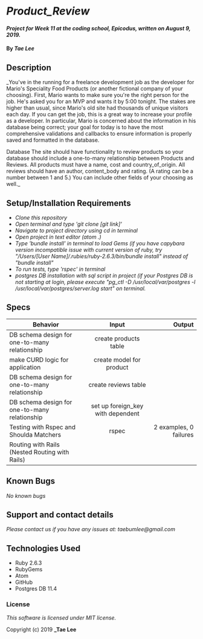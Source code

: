 
# _Product_Review_

#### _Project for Week 11 at the coding school, Epicodus, written on August 9, 2019._

#### By _**Tae Lee**_

## Description

_You've in the running for a freelance development job as the developer for Mario's Speciality Food Products (or another fictional company of your choosing). First, Mario wants to make sure you're the right person for the job. He's asked you for an MVP and wants it by 5:00 tonight. The stakes are higher than usual, since Mario's old site had thousands of unique visitors each day. If you can get the job, this is a great way to increase your profile as a developer. In particular, Mario is concerned about the information in his database being correct; your goal for today is to have the most comprehensive validations and callbacks to ensure information is properly saved and formatted in the database.

Database
The site should have functionality to review products so your database should include a one-to-many relationship between Products and Reviews. All products must have a name, cost and country_of_origin. All reviews should have an author, content_body and rating. (A rating can be a number between 1 and 5.) You can include other fields of your choosing as well._

## Setup/Installation Requirements

* _Clone this repository_
* _Open terminal and type 'git clone [git link]'_
* _Navigate to project directory using cd in terminal_
* _Open project in text editor (atom .)_
* _Type 'bundle install' in terminal to load Gems (if you have capybara version incompatible issue with current version of ruby, try "/Users/[User Name]/.rubies/ruby-2.6.3/bin/bundle install" instead of "bundle install"_
* _To run tests, type 'rspec' in terminal_
* _postgres DB installation with sql script in project (if your Postgres DB is not starting at login, please execute "pg_ctl -D /usr/local/var/postgres -l /usr/local/var/postgres/server.log start" on terminal._

## Specs
| Behavior                                       | Input                                 | Output                 |
| ---------------------------------------------- |:-------------------------------------:| ----------------------:|
| DB schema design for one-to-many relationship  | create products table                 |                        |
| make CURD logic for application                | create model for product              |                        |
| DB schema design for one-to-many relationship  | create reviews table                  |                        |
| DB schema design for one-to-many relationship  | set up foreign_key with dependent     |                        |
| Testing with Rspec and Shoulda Matchers        | rspec                                 | 2 examples, 0 failures |
| Routing with Rails (Nested Routing with Rails) |  

## Known Bugs

_No known bugs_

## Support and contact details

_Please contact us if you have any issues at: taebumlee@gmail.com_

## Technologies Used

* Ruby 2.6.3
* RubyGems
* Atom
* GitHub
* Postgres DB 11.4

### License
_This software is licensed under MIT license._

Copyright (c) 2019 **_Tae Lee**
